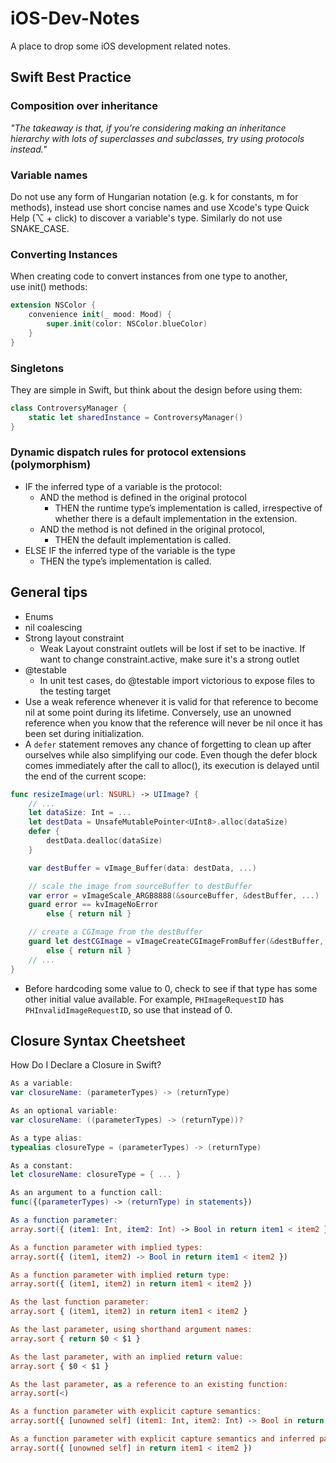 # iOS-Dev-Notes
A place to drop some iOS development related notes.

## Swift Best Practice
### Composition over inheritance
*"The takeaway is that, if you’re considering making an inheritance hierarchy with lots of superclasses and subclasses, try using protocols instead."*

### Variable names
Do not use any form of Hungarian notation (e.g. k for constants, m for methods), instead use short concise names and use Xcode's type Quick Help (⌥ + click) to discover a variable's type. Similarly do not use SNAKE\_CASE.

### Converting Instances
When creating code to convert instances from one type to another, use init() methods:

```swift
extension NSColor {
	convenience init(_ mood: Mood) {
		super.init(color: NSColor.blueColor)
	}
}
```

### Singletons
They are simple in Swift, but think about the design before using them:

```swift
class ControversyManager {
	static let sharedInstance = ControversyManager()
}
```

### Dynamic dispatch rules for protocol extensions (polymorphism)
* IF the inferred type of a variable is the protocol:
	* AND the method is defined in the original protocol
		* THEN the runtime type’s implementation is called, irrespective of whether there is a default implementation in the extension.
	* AND the method is not defined in the original protocol,
		* THEN the default implementation is called.
* ELSE IF the inferred type of the variable is the type
	* THEN the type’s implementation is called.


## General tips
* Enums
* nil coalescing
* Strong layout constraint
	* Weak Layout constraint outlets will be lost if set to be inactive. If want to change constraint.active, make sure it's a strong outlet
* @testable
	* In unit test cases, do @testable import victorious to expose files to the testing target
* Use a weak reference whenever it is valid for that reference to become nil at some point during its lifetime. Conversely, use an unowned reference when you know that the reference will never be nil once it has been set during initialization.
* A `defer` statement removes any chance of forgetting to clean up after ourselves while also simplifying our code. Even though the defer block comes immediately after the call to alloc(), its execution is delayed until the end of the current scope:

```swift
func resizeImage(url: NSURL) -> UIImage? {
    // ...
    let dataSize: Int = ...
    let destData = UnsafeMutablePointer<UInt8>.alloc(dataSize)
    defer {
        destData.dealloc(dataSize)
    }

    var destBuffer = vImage_Buffer(data: destData, ...)

    // scale the image from sourceBuffer to destBuffer
    var error = vImageScale_ARGB8888(&sourceBuffer, &destBuffer, ...)
    guard error == kvImageNoError 
        else { return nil }

    // create a CGImage from the destBuffer
    guard let destCGImage = vImageCreateCGImageFromBuffer(&destBuffer, &format, ...) 
        else { return nil }
    // ...
}
```

* Before hardcoding some value to 0, check to see if that type has some other initial value available. For example, `PHImageRequestID` has `PHInvalidImageRequestID`, so use that instead of 0.

## Closure Syntax Cheetsheet
How Do I Declare a Closure in Swift?

```swift
As a variable:
var closureName: (parameterTypes) -> (returnType)

As an optional variable:
var closureName: ((parameterTypes) -> (returnType))?

As a type alias:
typealias closureType = (parameterTypes) -> (returnType)

As a constant:
let closureName: closureType = { ... }

As an argument to a function call:
func({(parameterTypes) -> (returnType) in statements})

As a function parameter:
array.sort({ (item1: Int, item2: Int) -> Bool in return item1 < item2 })

As a function parameter with implied types:
array.sort({ (item1, item2) -> Bool in return item1 < item2 })

As a function parameter with implied return type:
array.sort({ (item1, item2) in return item1 < item2 })

As the last function parameter:
array.sort { (item1, item2) in return item1 < item2 }

As the last parameter, using shorthand argument names:
array.sort { return $0 < $1 }

As the last parameter, with an implied return value:
array.sort { $0 < $1 }

As the last parameter, as a reference to an existing function:
array.sort(<)

As a function parameter with explicit capture semantics:
array.sort({ [unowned self] (item1: Int, item2: Int) -> Bool in return item1 < item2 })

As a function parameter with explicit capture semantics and inferred parameters / return type:
array.sort({ [unowned self] in return item1 < item2 })
```
